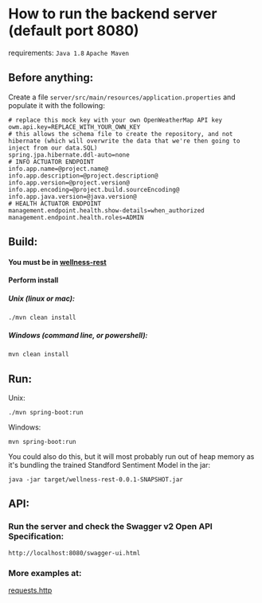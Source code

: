 # How to run the backend server (default port 8080)

requirements: `Java 1.8` `Apache Maven`

## Before anything:
Create a file `server/src/main/resources/application.properties` and populate it with the following:
```
# replace this mock key with your own OpenWeatherMap API key
owm.api.key=REPLACE_WITH_YOUR_OWN_KEY
# this allows the schema file to create the repository, and not hibernate (which will overwrite the data that we're then going to inject from our data.SQL)
spring.jpa.hibernate.ddl-auto=none
# INFO ACTUATOR ENDPOINT
info.app.name=@project.name@
info.app.description=@project.description@
info.app.version=@project.version@
info.app.encoding=@project.build.sourceEncoding@
info.app.java.version=@java.version@
# HEALTH ACTUATOR ENDPOINT
management.endpoint.health.show-details=when_authorized
management.endpoint.health.roles=ADMIN
```

## Build: 

#### You must be in [wellness-rest](./wellness-rest)

#### Perform install

##### Unix (linux or mac):
```
./mvn clean install
```

##### Windows (command line, or powershell):
```
mvn clean install
```

## Run:

Unix:
```
./mvn spring-boot:run
```

Windows:
```
mvn spring-boot:run
```

You could also do this, but it will most probably run out of heap memory as it's bundling the 
trained Standford Sentiment Model in the jar:
```
java -jar target/wellness-rest-0.0.1-SNAPSHOT.jar 
```

## API:

### Run the server and check the Swagger v2 Open API Specification:
```
http://localhost:8080/swagger-ui.html
```

### More examples at:

[requests.http](https://github.com/theodor1289/stress-less/blob/master/wellness-rest/requests.http)
